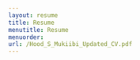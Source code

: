 ```yaml
---
layout: resume
title: Resume
menutitle: Resume
menuorder:
url: /Hood_S_Mukiibi_Updated_CV.pdf
---
```

